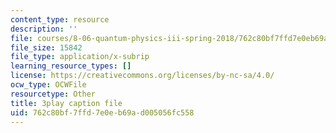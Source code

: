 ```yaml
---
content_type: resource
description: ''
file: courses/8-06-quantum-physics-iii-spring-2018/762c80bf7ffd7e0eb69ad005056fc558_wWPh_6ex8qw.srt
file_size: 15842
file_type: application/x-subrip
learning_resource_types: []
license: https://creativecommons.org/licenses/by-nc-sa/4.0/
ocw_type: OCWFile
resourcetype: Other
title: 3play caption file
uid: 762c80bf-7ffd-7e0e-b69a-d005056fc558
---
```

